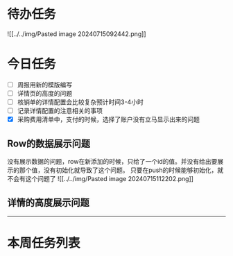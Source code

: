 # 待办任务
![[../../img/Pasted image 20240715092442.png]]



# 今日任务
- [ ] 周报用新的模版编写
- [ ] 详情页的高度的问题
- [ ] 核销单的详情配置会比较复杂预计时间3-4小时
- [ ] 记录详情配置的注意相关的事项
- [x] 采购费用清单中，支付的时候，选择了账户没有立马显示出来的问题

## Row的数据展示问题
没有展示数据的问题，row在新添加的时候，只给了一个id的值。并没有给出要展示的那个值，没有初始化就导致了这个问题。
只要在push的时候能够初始化，就不会有这个问题了
![[../../img/Pasted image 20240715112202.png]]

## 详情的高度展示问题







------
# 本周任务列表




